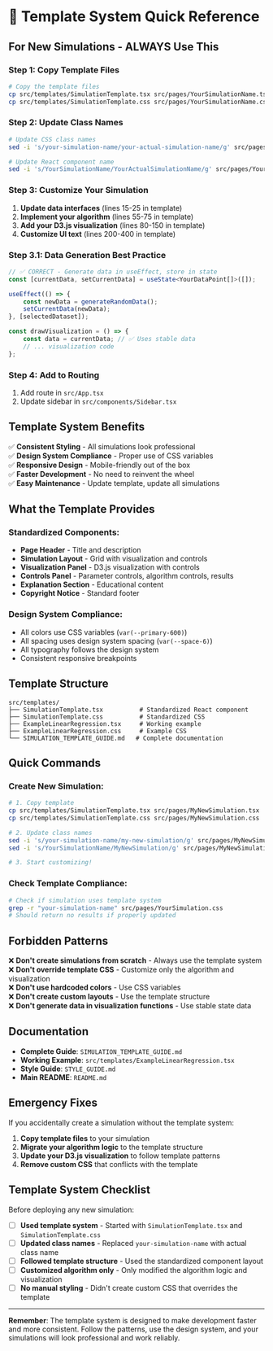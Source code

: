 # 🚀 Template System Quick Reference

## **For New Simulations - ALWAYS Use This**

### **Step 1: Copy Template Files**
```bash
# Copy the template files
cp src/templates/SimulationTemplate.tsx src/pages/YourSimulationName.tsx
cp src/templates/SimulationTemplate.css src/pages/YourSimulationName.css
```

### **Step 2: Update Class Names**
```bash
# Update CSS class names
sed -i 's/your-simulation-name/your-actual-simulation-name/g' src/pages/YourSimulationName.css

# Update React component name
sed -i 's/YourSimulationName/YourActualSimulationName/g' src/pages/YourSimulationName.tsx
```

### **Step 3: Customize Your Simulation**
1. **Update data interfaces** (lines 15-25 in template)
2. **Implement your algorithm** (lines 55-75 in template)
3. **Add your D3.js visualization** (lines 80-150 in template)
4. **Customize UI text** (lines 200-400 in template)

### **Step 3.1: Data Generation Best Practice**
```typescript
// ✅ CORRECT - Generate data in useEffect, store in state
const [currentData, setCurrentData] = useState<YourDataPoint[]>([]);

useEffect(() => {
    const newData = generateRandomData();
    setCurrentData(newData);
}, [selectedDataset]);

const drawVisualization = () => {
    const data = currentData; // ✅ Uses stable data
    // ... visualization code
};
```

### **Step 4: Add to Routing**
1. Add route in `src/App.tsx`
2. Update sidebar in `src/components/Sidebar.tsx`

## **Template System Benefits**

✅ **Consistent Styling** - All simulations look professional  
✅ **Design System Compliance** - Proper use of CSS variables  
✅ **Responsive Design** - Mobile-friendly out of the box  
✅ **Faster Development** - No need to reinvent the wheel  
✅ **Easy Maintenance** - Update template, update all simulations  

## **What the Template Provides**

### **Standardized Components:**
- **Page Header** - Title and description
- **Simulation Layout** - Grid with visualization and controls
- **Visualization Panel** - D3.js visualization with controls
- **Controls Panel** - Parameter controls, algorithm controls, results
- **Explanation Section** - Educational content
- **Copyright Notice** - Standard footer

### **Design System Compliance:**
- All colors use CSS variables (`var(--primary-600)`)
- All spacing uses design system spacing (`var(--space-6)`)
- All typography follows the design system
- Consistent responsive breakpoints

## **Template Structure**

```
src/templates/
├── SimulationTemplate.tsx          # Standardized React component
├── SimulationTemplate.css          # Standardized CSS
├── ExampleLinearRegression.tsx     # Working example
├── ExampleLinearRegression.css     # Example CSS
└── SIMULATION_TEMPLATE_GUIDE.md   # Complete documentation
```

## **Quick Commands**

### **Create New Simulation:**
```bash
# 1. Copy template
cp src/templates/SimulationTemplate.tsx src/pages/MyNewSimulation.tsx
cp src/templates/SimulationTemplate.css src/pages/MyNewSimulation.css

# 2. Update class names
sed -i 's/your-simulation-name/my-new-simulation/g' src/pages/MyNewSimulation.css
sed -i 's/YourSimulationName/MyNewSimulation/g' src/pages/MyNewSimulation.tsx

# 3. Start customizing!
```

### **Check Template Compliance:**
```bash
# Check if simulation uses template system
grep -r "your-simulation-name" src/pages/YourSimulation.css
# Should return no results if properly updated
```

## **Forbidden Patterns**

❌ **Don't create simulations from scratch** - Always use the template system  
❌ **Don't override template CSS** - Customize only the algorithm and visualization  
❌ **Don't use hardcoded colors** - Use CSS variables  
❌ **Don't create custom layouts** - Use the template structure  
❌ **Don't generate data in visualization functions** - Use stable state data  

## **Documentation**

- **Complete Guide**: `SIMULATION_TEMPLATE_GUIDE.md`
- **Working Example**: `src/templates/ExampleLinearRegression.tsx`
- **Style Guide**: `STYLE_GUIDE.md`
- **Main README**: `README.md`

## **Emergency Fixes**

If you accidentally create a simulation without the template system:

1. **Copy template files** to your simulation
2. **Migrate your algorithm logic** to the template structure
3. **Update your D3.js visualization** to follow template patterns
4. **Remove custom CSS** that conflicts with the template

## **Template System Checklist**

Before deploying any new simulation:

- [ ] **Used template system** - Started with `SimulationTemplate.tsx` and `SimulationTemplate.css`
- [ ] **Updated class names** - Replaced `your-simulation-name` with actual class name
- [ ] **Followed template structure** - Used the standardized component layout
- [ ] **Customized algorithm only** - Only modified the algorithm logic and visualization
- [ ] **No manual styling** - Didn't create custom CSS that overrides the template

---

**Remember**: The template system is designed to make development faster and more consistent. Follow the patterns, use the design system, and your simulations will look professional and work reliably.
